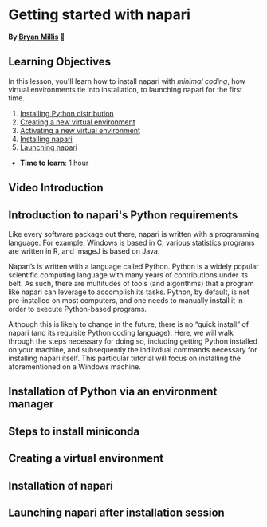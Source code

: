 Getting started with napari
=======================
**By [Bryan Millis](https://chanzuckerberg.github.io/napari-segmentation-workshop/preface/whomadethis.html#bryan-millis) 🔬**
## Learning Objectives

In this lesson, you'll learn how to install napari with *minimal coding*, how virtual environments tie into installation, to launching napari for the first time. 

1.  [Installing Python distribution](cellpose-parameters.md)
2.  [Creating a new virtual environment](cellpose-parameters.md)
3.  [Activating a new virtual environment](cellpose-FIJI.md)
4.  [Installing napari](blahblah)
5.  [Launching napari](blahblah)

- **Time to learn**: 1 hour

## Video Introduction

## Introduction to napari's Python requirements

Like every software package out there, napari is written with a programming language. For example, Windows is based in C, various statistics programs are written in R, and ImageJ is based on Java. 

Napari’s is written with a language called Python. Python is a widely popular scientific computing language with many years of contributions under its belt. As such, there are multitudes of tools (and algorithms) that a program like napari can leverage to accomplish its tasks. Python, by default, is not pre-installed on most computers, and one needs to manually install it in order to execute Python-based programs.  

Although this is likely to change in the future, there is no “quick install” of napari (and its requisite Python coding language).  Here, we will walk through the steps necessary for doing so, including getting Python installed on your machine, and subsequently the indiivdual commands necessary for installing napari itself. This particular tutorial will focus on installing the aforementioned on a Windows machine. 

## Installation of Python via an environment manager

## Steps to install miniconda

## Creating a virtual environment

## Installation of napari 

## Launching napari after installation session


